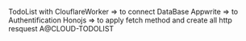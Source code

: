 TodoList with 
ClouflareWorker => to connect DataBase
Appwrite => to Authentification
Honojs => to apply fetch method and create all  http resquest
A@CLOUD-TODOLIST
 
